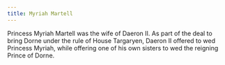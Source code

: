 ```yaml
---
title: Myriah Martell
---
```


Princess Myriah Martell was the wife of Daeron II. As part of the deal to bring Dorne under the rule of House Targaryen, Daeron II offered to wed Princess Myriah, while offering one of his own sisters to wed the reigning Prince of Dorne. 


